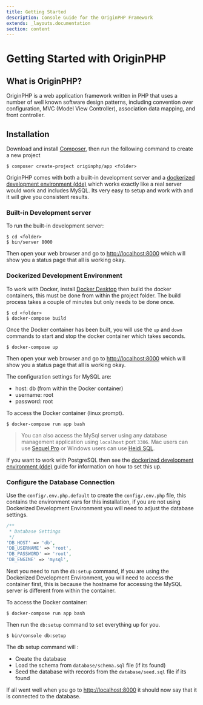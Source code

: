 ```yaml
---
title: Getting Started
description: Console Guide for the OriginPHP Framework
extends: _layouts.documentation
section: content
---
```

# Getting Started with OriginPHP

## What is OriginPHP?

OriginPHP is a web application framework written in PHP that uses a number of well known software design patterns, including convention over configuration, MVC (Model View Controller), association data mapping, and front controller.

## Installation

Download and install [Composer](https://getcomposer.org/doc/00-intro.md), then run the following command to create a new project

```linux
$ composer create-project originphp/app <folder>
```

OriginPHP comes with both a built-in development server and a [dockerized development environment (dde)](/docs/development/dockerized-development-environment) which works exactly like a real server would work and includes MySQL. Its very easy to setup and work with and it will give you consistent results.

### Built-in Development server

To run the built-in development server:

```linux
$ cd <folder>
$ bin/server 8000
```
Then open your web browser and go to [http://localhost:8000](http://localhost:8000) which will show you a status page that all is working okay.

### Dockerized Development Environment

To work with Docker, install [Docker Desktop](https://www.docker.com/products/docker-desktop) then build the docker containers, this must be done from within the project folder. The build process takes a couple of minutes but only needs to be done once.

```linux
$ cd <folder>
$ docker-compose build
```

Once the Docker container has been built, you will use the `up` and `down` commands to start and stop the docker container which takes seconds.

```linux
$ docker-compose up
```

Then open your web browser and go to [http://localhost:8000](http://localhost:8000) which will show you a status page that all is working okay.

The configuration settings for MySQL are:

- host: db (from within the Docker container)
- username: root
- password: root

To access the Docker container (linux prompt).

```linux
$ docker-compose run app bash
```

> You can also access the MySql server using any database management application using `localhost` port `3306`. Mac users can use [Sequel Pro](https://www.sequelpro.com/) or Windows users can use [Heidi SQL](https://www.heidisql.com/).

If you want to work with PostgreSQL then see the [dockerized development environment (dde)](/docs/development/dockerized-development-environment) guide for information on how to set this up.

### Configure the Database Connection

Use the `config/.env.php.default` to create the `config/.env.php` file, this contains the environment vars for this installation, if you are not using Dockerized Development Environment you will need to adjust the database settings.

```php
/**
 * Database Settings
 */
'DB_HOST' => 'db',
'DB_USERNAME' => 'root',
'DB_PASSWORD' => 'root',
'DB_ENGINE' => 'mysql',
```


Next you need to run the `db:setup` command, if you are using the Dockerized Development Environment, you will need to access the container first, this is because the hostname for accessing the MySQL server is different from within the container.

To access the Docker container:

```linux
$ docker-compose run app bash
```

Then run the `db:setup` command to set everything up for you.

```linux
$ bin/console db:setup
```

The db setup command will :

- Create the database
- Load the schema from `database/schema.sql` file (if its found)
- Seed the database with records from the `database/seed.sql` file if its found

If all went well when you go to [http://localhost:8000](http://localhost:8000)  it should now say that it is connected to the database.